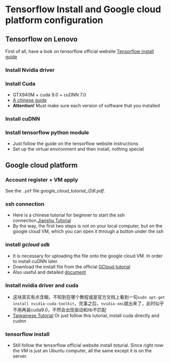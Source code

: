 # Tensorflow Install and Google cloud platform configuration
## Tensorflow on Lenovo
First of all, have a look on tensorflow official website [Tensorflow install guide](https://www.tensorflow.org/install/install_linux?hl=zh-cn#NVIDIARequirements)
### Install Nvidia driver

### Install Cuda
- GTX940M + cuda 9.0 + cuDNN 7.0
- [A chinese guide](https://blog.csdn.net/qq_35976351/article/details/79325476)
- **Attention!** Must make sure each version of software that you installed
### Install cuDNN

### Install tensorflow python module
- Just follow the guide on the tensorflow website instructions
- Set up the virtual environment and then install, nothing special

## Google cloud platform
### Account register + VM apply
See the `.pdf` file *google_cloud_tutorial_i2dl.pdf*.
### ssh connection
- Here is a chinese tutorial for beginner to start the ssh connection.[Jianshu Tutorial](https://www.jianshu.com/p/57e85cf3e50b)
- By the way, the first two steps is not on your local computer, but on the google cloud VM, which you can open it through a button under the *ssh*
### install *gcloud sdk*
- It is necessary for uploading the file onto the google cloud VM. In order to install cuDNN later. 
- Download the install file from the official [GCloud tutorial](https://cloud.google.com/sdk/docs/?hl=zh-cn#Getting_Started)
- Also useful and detailed [document](https://ephrain.net/gcp-%E4%BD%BF%E7%94%A8-gcloud-%E9%80%A3%E7%B7%9A%E5%88%B0-google-cloud-platform-%E4%B8%8A%E7%9A%84-vm/)
### Install nvidia driver and cuda
- 这块其实有点含糊，不知到在哪个教程或是官方文档上看到一句`sudo apt-get install nvidia-cuda-toolkit`，完事之后，`nvidia-smi`就出来了，此时似乎不用再装cuda9.0，不然会出现驱动和lib不匹配
- [Taiwainese Tutorial](https://medium.com/@kstseng/%E5%9C%A8-google-cloud-platform-%E4%B8%8A%E4%BD%BF%E7%94%A8-gpu-%E5%92%8C%E5%AE%89%E8%A3%9D%E6%B7%B1%E5%BA%A6%E5%AD%B8%E7%BF%92%E7%9B%B8%E9%97%9C%E5%A5%97%E4%BB%B6-1b118e291015) Or just follow this tutorial, install cuda directly and cudnn
### tensorflow install
- Still follow the tensorflow official website install toturial. Since right now the VM is just an Ubuntu computer, all the same except it is on the server.

